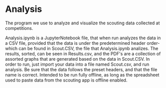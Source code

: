 # Analysis
The program we use to analyze and visualize the scouting data collected at competitions.

Analysis.ipynb is a JupyterNotebook file, that when run analyzes the data in a CSV file, provided that the data is under the predetermined header order- which can be found in Scout.CSV, the file that Analysis.ipynb analizes. The results, sorted, can be seen in Results.csv, and the PDF's are a collection of assorted graphs that are generated based on the data in Scout.CSV.
In order to run, just import your data into a file named Scout.csv, and run analysis. Be sure that the data follows the preset headers, and that the file name is correct.
Intended to be run fully offline, as long as the spreadsheet used to paste data from the scouting app is offline enabled.
